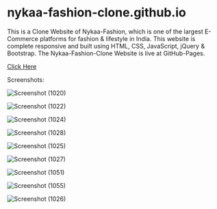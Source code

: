 # nykaa-fashion-clone.github.io
This is a Clone Website of Nykaa-Fashion, which is one of the largest E-Commerce platforms for fashion & lifestyle in India. 
This website is complete responsive and built using HTML, CSS, JavaScript, jQuery & Bootstrap. The Nykaa-Fashion-Clone Website is live at GitHub-Pages.

[Click Here](https://debajyotitalukder2001.github.io/nykaa-fashion-clone.github.io/)


Screenshots:

![Screenshot (1020)](https://github.com/DebajyotiTalukder2001/nykaa-fashion-clone.github.io/assets/136104351/17d721be-3572-4ebf-a7d5-0611256b370e)



![Screenshot (1022)](https://github.com/DebajyotiTalukder2001/nykaa-fashion-clone.github.io/assets/136104351/69ae9fc5-0f01-49ee-a469-f3e449fc9fc6)




![Screenshot (1024)](https://github.com/DebajyotiTalukder2001/nykaa-fashion-clone.github.io/assets/136104351/2e1cfb28-e267-4905-ae96-c4420ad0b8ba)




![Screenshot (1028)](https://github.com/DebajyotiTalukder2001/nykaa-fashion-clone.github.io/assets/136104351/2ff6cb85-d8c5-4525-8eb2-4d4a49ec650c)



![Screenshot (1025)](https://github.com/DebajyotiTalukder2001/nykaa-fashion-clone.github.io/assets/136104351/ad057cbc-e238-4e56-b506-8e488ca6aa34)



![Screenshot (1027)](https://github.com/DebajyotiTalukder2001/nykaa-fashion-clone.github.io/assets/136104351/24c7c30a-fa97-477f-8265-6ccd0b28967c)





![Screenshot (1051)](https://github.com/DebajyotiTalukder2001/nykaa-fashion-clone.github.io/assets/136104351/8b175ab4-1f44-4b64-9cba-de129bab31bb)


![Screenshot (1055)](https://github.com/DebajyotiTalukder2001/nykaa-fashion-clone.github.io/assets/136104351/c804126b-0ec5-468a-9ed7-3aaf6c709005)





![Screenshot (1026)](https://github.com/DebajyotiTalukder2001/nykaa-fashion-clone.github.io/assets/136104351/2b2e9648-c2aa-4830-935c-dc7d3eca0efe)


